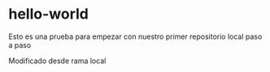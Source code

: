 # hello-world
Esto es una prueba para empezar con nuestro primer repositorio local paso a paso

Modificado desde rama local